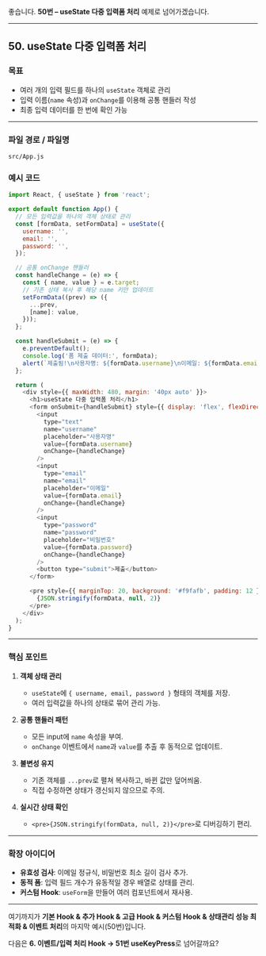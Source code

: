 좋습니다. **50번 – useState 다중 입력폼 처리** 예제로 넘어가겠습니다.

---

## 50. useState 다중 입력폼 처리

### 목표

* 여러 개의 입력 필드를 하나의 `useState` 객체로 관리
* 입력 이름(`name` 속성)과 `onChange`를 이용해 공통 핸들러 작성
* 최종 입력 데이터를 한 번에 확인 가능

---

### 파일 경로 / 파일명

```
src/App.js
```

### 예시 코드

```javascript
import React, { useState } from 'react';

export default function App() {
  // 모든 입력값을 하나의 객체 상태로 관리
  const [formData, setFormData] = useState({
    username: '',
    email: '',
    password: '',
  });

  // 공통 onChange 핸들러
  const handleChange = (e) => {
    const { name, value } = e.target;
    // 기존 상태 복사 후 해당 name 키만 업데이트
    setFormData((prev) => ({
      ...prev,
      [name]: value,
    }));
  };

  const handleSubmit = (e) => {
    e.preventDefault();
    console.log('폼 제출 데이터:', formData);
    alert(`제출됨!\n사용자명: ${formData.username}\n이메일: ${formData.email}`);
  };

  return (
    <div style={{ maxWidth: 480, margin: '40px auto' }}>
      <h1>useState 다중 입력폼 처리</h1>
      <form onSubmit={handleSubmit} style={{ display: 'flex', flexDirection: 'column', gap: 12 }}>
        <input
          type="text"
          name="username"
          placeholder="사용자명"
          value={formData.username}
          onChange={handleChange}
        />
        <input
          type="email"
          name="email"
          placeholder="이메일"
          value={formData.email}
          onChange={handleChange}
        />
        <input
          type="password"
          name="password"
          placeholder="비밀번호"
          value={formData.password}
          onChange={handleChange}
        />
        <button type="submit">제출</button>
      </form>

      <pre style={{ marginTop: 20, background: '#f9fafb', padding: 12 }}>
        {JSON.stringify(formData, null, 2)}
      </pre>
    </div>
  );
}
```

---

### 핵심 포인트

1. **객체 상태 관리**

   * `useState`에 `{ username, email, password }` 형태의 객체를 저장.
   * 여러 입력값을 하나의 상태로 묶어 관리 가능.

2. **공통 핸들러 패턴**

   * 모든 input에 `name` 속성을 부여.
   * `onChange` 이벤트에서 `name`과 `value`를 추출 후 동적으로 업데이트.

3. **불변성 유지**

   * 기존 객체를 `...prev`로 펼쳐 복사하고, 바뀐 값만 덮어씌움.
   * 직접 수정하면 상태가 갱신되지 않으므로 주의.

4. **실시간 상태 확인**

   * `<pre>{JSON.stringify(formData, null, 2)}</pre>`로 디버깅하기 편리.

---

### 확장 아이디어

* **유효성 검사**: 이메일 정규식, 비밀번호 최소 길이 검사 추가.
* **동적 폼**: 입력 필드 개수가 유동적일 경우 배열로 상태를 관리.
* **커스텀 Hook**: `useForm`을 만들어 여러 컴포넌트에서 재사용.

---

여기까지가 **기본 Hook & 추가 Hook & 고급 Hook & 커스텀 Hook & 상태관리 성능 최적화 & 이벤트 처리**의 마지막 예시(50번)입니다.

다음은 **6. 이벤트/입력 처리 Hook → 51번 useKeyPress**로 넘어갈까요?
